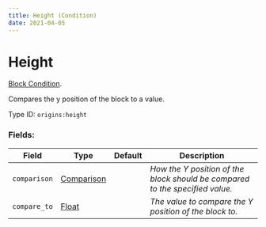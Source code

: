 ```yaml
---
title: Height (Condition)
date: 2021-04-05
---
```

# Height

[Block Condition](../block_conditions.md).

Compares the y position of the block to a value.

Type ID: `origins:height`

### Fields:

Field  | Type | Default | Description
-------|------|---------|-------------
`comparison` | [Comparison](../data_types/comparison.md) | |  _How the Y position of the block should be compared to the specified value._
`compare_to` | [Float](../data_types/float.md) | | _The value to compare the Y position of the block to._

